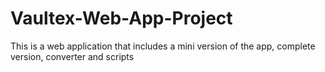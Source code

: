 # Vaultex-Web-App-Project
This is a web application that includes a mini version of the app, complete version, converter and scripts
